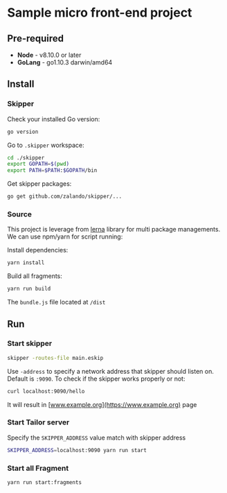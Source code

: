 # Sample micro front-end project

## Pre-required
* **Node** - v8.10.0 or later
* **GoLang** - go1.10.3 darwin/amd64

## Install
### Skipper
Check your installed Go version:
```bash
go version
```

Go to `.skipper` workspace:
```bash
cd ./skipper
export GOPATH=$(pwd)
export PATH=$PATH:$GOPATH/bin
```

Get skipper packages:
```bash
go get github.com/zalando/skipper/...
```

### Source
This project is leverage from [lerna](https://github.com/lerna/lerna) library for multi package managements.
We can use npm/yarn for script running:

Install dependencies:
```bash
yarn install
```

Build all fragments:
```bash
yarn run build
```
The `bundle.js` file located at `/dist`

## Run

### Start skipper
```bash
skipper -routes-file main.eskip
```
Use `-address` to specify a network address that skipper should listen on. Default is `:9090`. 
To check if the skipper works properly or not: 
```bash
curl localhost:9090/hello
```
It will result in [www.example.org](https://www.example.org) page


### Start Tailor server 
Specify the `SKIPPER_ADDRESS` value match with skipper address
```bash
SKIPPER_ADDRESS=localhost:9090 yarn run start
```

### Start all Fragment
```bash
yarn run start:fragments
```
